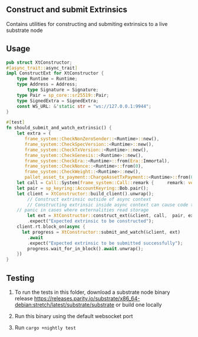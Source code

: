 ## Construct and submit Extrinsics

Contains utilities for constructing and submiting extrinsics to a live substrate node

## Usage

```rust
pub struct XtConstructor;
#[async_trait::async_trait]
impl ConstructExt for XtConstructor {
	type Runtime = Runtime;
	type Address = Address;
        type Signature = Signature;
	type Pair = sp_core::sr25519::Pair;
	type SignedExtra = SignedExtra;
	const WS_URL: &'static str = "ws://127.0.0.1:9944";
}

#[test]
fn should_submit_and_watch_extrinsic() {
	let extra = (
	   frame_system::CheckNonZeroSender::<Runtime>::new(),
	   frame_system::CheckSpecVersion::<Runtime>::new(),
	   frame_system::CheckTxVersion::<Runtime>::new(),
	   frame_system::CheckGenesis::<Runtime>::new(),
	   frame_system::CheckEra::<Runtime>::from(Era::Immortal),
	   frame_system::CheckNonce::<Runtime>::from(0),
	   frame_system::CheckWeight::<Runtime>::new(),
	   pallet_asset_tx_payment::ChargeAssetTxPayment::<Runtime>::from(0, None),);
	let call = Call::System(frame_system::Call::remark {     remark: vec![0;32] });
	let pair = sp_keyring::AccountKeyring::Bob.pair();
	let client = XtConstructor::build_client().unwrap();
        // Construct extrinsic outside of async context
        // Constructing extrinsic inside async context can cause code to
	// panic in cases where externalities read storage
        let ext = XtConstructor::construct_ext(&client, call,  pair, extra)
		.expect("Expected extrinsic to be constructed");
	client.rt.block_on(async {
	  let progress = XtConstructor::submit_and_watch(&client, ext)
		.await
		.expect("Expected extrinsic to be submitted successfully");
		progress.wait_for_in_block().await.unwrap();
	})
}
```

## Testing

1. To run the tests in this folder, download a substrate node binary  
   release https://releases.parity.io/substrate/x86_64-debian:stretch/latest/substrate/substrate or build one locally

2. Run this binary using the default websocket port
3. Run `cargo +nightly test`

